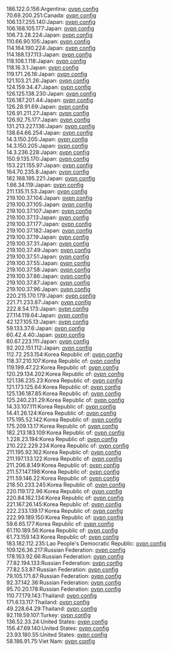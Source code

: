 186.122.0.156:Argentina: [ovpn config](vpn/186_122_0_156.ovpn)  
70.69.200.251:Canada: [ovpn config](vpn/70_69_200_251.ovpn)  
106.137.255.140:Japan: [ovpn config](vpn/106_137_255_140.ovpn)  
106.168.105.177:Japan: [ovpn config](vpn/106_168_105_177.ovpn)  
106.73.28.224:Japan: [ovpn config](vpn/106_73_28_224.ovpn)  
110.66.90.105:Japan: [ovpn config](vpn/110_66_90_105.ovpn)  
114.164.190.224:Japan: [ovpn config](vpn/114_164_190_224.ovpn)  
114.188.137.113:Japan: [ovpn config](vpn/114_188_137_113.ovpn)  
118.106.1.118:Japan: [ovpn config](vpn/118_106_1_118.ovpn)  
118.16.3.1:Japan: [ovpn config](vpn/118_16_3_1.ovpn)  
119.171.26.18:Japan: [ovpn config](vpn/119_171_26_18.ovpn)  
121.103.21.26:Japan: [ovpn config](vpn/121_103_21_26.ovpn)  
124.159.34.47:Japan: [ovpn config](vpn/124_159_34_47.ovpn)  
126.125.138.230:Japan: [ovpn config](vpn/126_125_138_230.ovpn)  
126.187.201.44:Japan: [ovpn config](vpn/126_187_201_44.ovpn)  
126.28.91.69:Japan: [ovpn config](vpn/126_28_91_69.ovpn)  
126.91.211.27:Japan: [ovpn config](vpn/126_91_211_27.ovpn)  
126.92.75.177:Japan: [ovpn config](vpn/126_92_75_177.ovpn)  
131.213.227.136:Japan: [ovpn config](vpn/131_213_227_136.ovpn)  
138.64.66.254:Japan: [ovpn config](vpn/138_64_66_254.ovpn)  
14.3.150.205:Japan: [ovpn config](vpn/14_3_150_205.ovpn)  
14.3.150.205:Japan: [ovpn config](vpn/14_3_150_205.ovpn)  
14.3.236.228:Japan: [ovpn config](vpn/14_3_236_228.ovpn)  
150.9.135.170:Japan: [ovpn config](vpn/150_9_135_170.ovpn)  
153.221.155.97:Japan: [ovpn config](vpn/153_221_155_97.ovpn)  
164.70.235.8:Japan: [ovpn config](vpn/164_70_235_8.ovpn)  
182.168.195.221:Japan: [ovpn config](vpn/182_168_195_221.ovpn)  
1.66.34.119:Japan: [ovpn config](vpn/1_66_34_119.ovpn)  
211.135.11.53:Japan: [ovpn config](vpn/211_135_11_53.ovpn)  
219.100.37.104:Japan: [ovpn config](vpn/219_100_37_104.ovpn)  
219.100.37.105:Japan: [ovpn config](vpn/219_100_37_105.ovpn)  
219.100.37.107:Japan: [ovpn config](vpn/219_100_37_107.ovpn)  
219.100.37.13:Japan: [ovpn config](vpn/219_100_37_13.ovpn)  
219.100.37.177:Japan: [ovpn config](vpn/219_100_37_177.ovpn)  
219.100.37.182:Japan: [ovpn config](vpn/219_100_37_182.ovpn)  
219.100.37.19:Japan: [ovpn config](vpn/219_100_37_19.ovpn)  
219.100.37.31:Japan: [ovpn config](vpn/219_100_37_31.ovpn)  
219.100.37.49:Japan: [ovpn config](vpn/219_100_37_49.ovpn)  
219.100.37.51:Japan: [ovpn config](vpn/219_100_37_51.ovpn)  
219.100.37.55:Japan: [ovpn config](vpn/219_100_37_55.ovpn)  
219.100.37.58:Japan: [ovpn config](vpn/219_100_37_58.ovpn)  
219.100.37.86:Japan: [ovpn config](vpn/219_100_37_86.ovpn)  
219.100.37.87:Japan: [ovpn config](vpn/219_100_37_87.ovpn)  
219.100.37.96:Japan: [ovpn config](vpn/219_100_37_96.ovpn)  
220.215.170.179:Japan: [ovpn config](vpn/220_215_170_179.ovpn)  
221.71.233.87:Japan: [ovpn config](vpn/221_71_233_87.ovpn)  
222.8.54.173:Japan: [ovpn config](vpn/222_8_54_173.ovpn)  
27.114.119.64:Japan: [ovpn config](vpn/27_114_119_64.ovpn)  
42.127.105.13:Japan: [ovpn config](vpn/42_127_105_13.ovpn)  
59.133.37.6:Japan: [ovpn config](vpn/59_133_37_6.ovpn)  
60.42.4.40:Japan: [ovpn config](vpn/60_42_4_40.ovpn)  
60.67.223.111:Japan: [ovpn config](vpn/60_67_223_111.ovpn)  
92.202.151.112:Japan: [ovpn config](vpn/92_202_151_112.ovpn)  
112.72.253.154:Korea Republic of: [ovpn config](vpn/112_72_253_154.ovpn)  
118.37.210.107:Korea Republic of: [ovpn config](vpn/118_37_210_107.ovpn)  
119.199.47.22:Korea Republic of: [ovpn config](vpn/119_199_47_22.ovpn)  
120.29.134.202:Korea Republic of: [ovpn config](vpn/120_29_134_202.ovpn)  
121.136.235.23:Korea Republic of: [ovpn config](vpn/121_136_235_23.ovpn)  
121.173.125.64:Korea Republic of: [ovpn config](vpn/121_173_125_64.ovpn)  
125.136.187.85:Korea Republic of: [ovpn config](vpn/125_136_187_85.ovpn)  
125.240.231.29:Korea Republic of: [ovpn config](vpn/125_240_231_29.ovpn)  
14.33.107.111:Korea Republic of: [ovpn config](vpn/14_33_107_111.ovpn)  
14.41.26.124:Korea Republic of: [ovpn config](vpn/14_41_26_124.ovpn)  
175.195.52.142:Korea Republic of: [ovpn config](vpn/175_195_52_142.ovpn)  
175.209.13.17:Korea Republic of: [ovpn config](vpn/175_209_13_17.ovpn)  
182.213.183.109:Korea Republic of: [ovpn config](vpn/182_213_183_109.ovpn)  
1.228.23.194:Korea Republic of: [ovpn config](vpn/1_228_23_194.ovpn)  
210.222.229.234:Korea Republic of: [ovpn config](vpn/210_222_229_234.ovpn)  
211.195.92.162:Korea Republic of: [ovpn config](vpn/211_195_92_162.ovpn)  
211.197.133.122:Korea Republic of: [ovpn config](vpn/211_197_133_122.ovpn)  
211.206.8.149:Korea Republic of: [ovpn config](vpn/211_206_8_149.ovpn)  
211.57.147.198:Korea Republic of: [ovpn config](vpn/211_57_147_198.ovpn)  
211.59.146.22:Korea Republic of: [ovpn config](vpn/211_59_146_22.ovpn)  
218.50.233.245:Korea Republic of: [ovpn config](vpn/218_50_233_245.ovpn)  
220.119.172.96:Korea Republic of: [ovpn config](vpn/220_119_172_96.ovpn)  
220.84.162.134:Korea Republic of: [ovpn config](vpn/220_84_162_134.ovpn)  
221.167.26.145:Korea Republic of: [ovpn config](vpn/221_167_26_145.ovpn)  
222.233.139.17:Korea Republic of: [ovpn config](vpn/222_233_139_17.ovpn)  
222.99.189.150:Korea Republic of: [ovpn config](vpn/222_99_189_150.ovpn)  
59.6.65.177:Korea Republic of: [ovpn config](vpn/59_6_65_177.ovpn)  
61.110.189.56:Korea Republic of: [ovpn config](vpn/61_110_189_56.ovpn)  
61.73.159.143:Korea Republic of: [ovpn config](vpn/61_73_159_143.ovpn)  
183.182.112.235:Lao People's Democratic Republic: [ovpn config](vpn/183_182_112_235.ovpn)  
109.126.36.217:Russian Federation: [ovpn config](vpn/109_126_36_217.ovpn)  
178.163.92.66:Russian Federation: [ovpn config](vpn/178_163_92_66.ovpn)  
77.82.194.133:Russian Federation: [ovpn config](vpn/77_82_194_133.ovpn)  
77.82.53.87:Russian Federation: [ovpn config](vpn/77_82_53_87.ovpn)  
79.105.171.87:Russian Federation: [ovpn config](vpn/79_105_171_87.ovpn)  
92.37.142.36:Russian Federation: [ovpn config](vpn/92_37_142_36.ovpn)  
95.70.20.178:Russian Federation: [ovpn config](vpn/95_70_20_178.ovpn)  
110.77.179.143:Thailand: [ovpn config](vpn/110_77_179_143.ovpn)  
171.6.13.117:Thailand: [ovpn config](vpn/171_6_13_117.ovpn)  
49.228.64.29:Thailand: [ovpn config](vpn/49_228_64_29.ovpn)  
92.119.59.107:Turkey: [ovpn config](vpn/92_119_59_107.ovpn)  
136.52.33.24:United States: [ovpn config](vpn/136_52_33_24.ovpn)  
156.47.69.140:United States: [ovpn config](vpn/156_47_69_140.ovpn)  
23.93.180.55:United States: [ovpn config](vpn/23_93_180_55.ovpn)  
58.186.91.75:Viet Nam: [ovpn config](vpn/58_186_91_75.ovpn)  
